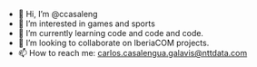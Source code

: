 - 👋 Hi, I’m @ccasaleng
- 👀 I’m interested in games and sports
- 🌱 I’m currently learning code and code and code.
- 💞️ I’m looking to collaborate on IberiaCOM projects.
- 📫 How to reach me: carlos.casalengua.galavis@nttdata.com

<!---
ccasaleng/ccasaleng is a ✨ special ✨ repository because its `README.md` (this file) appears on your GitHub profile.
You can click the Preview link to take a look at your changes.
--->
